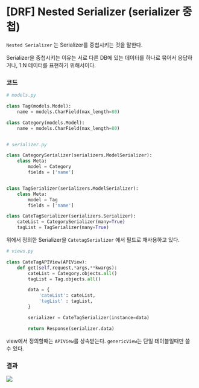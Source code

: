 

# [DRF] Nested Serializer (serializer 중첩)



`Nested Serializer` 는 Serializer를 중첩시키는 것을 말한다.

Serializer을 중첩시키는 이유는 서로 다른 DB에 있는 데이터를 하나로 묶어서 응답하거나, 1:N 데이터를 표현하기 위해서이다.

### 코드

```python
# models.py

class Tag(models.Model):
    name = models.CharField(max_length=80)

class Category(models.Model):
    name = models.CharField(max_length=80)
```

```python

# serializer.py

class CategorySerializer(serializers.ModelSerializer):
    class Meta:
        model = Category
        fields = ['name']


class TagSerializer(serializers.ModelSerializer):
    class Meta:
        model = Tag
        fields = ['name']

class CateTagSerializer(serializers.Serializer):
    cateList = CategorySerializer(many=True)
    tagList = TagSerializer(many=True)


```

위에서 정의한 Serializer을 `CatetagSerializer` 에서 필드로 재사용하고 있다.


```python
# views.py

class CateTagAPIView(APIView):
    def get(self,request,*args,**kwargs):
        cateList = Category.objects.all()
        tagList = Tag.objects.all()

        data = {
            'cateList': cateList,
            'tagList' : tagList,
        }

        serializer = CateTagSerializer(instance=data)

        return Response(serializer.data)

```

view에서 정의할때는 `APIView`를 상속받는다. `genericView`는 단일 테이블일때만 쓸 수 있다.

### 결과

![](https://velog.velcdn.com/images/mechauk418/post/f9ce61e3-95d0-4341-8eb2-55d424e2ab1e/image.jpg)